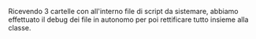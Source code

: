 Ricevendo 3 cartelle con all'interno file di script da sistemare, abbiamo effettuato il debug dei file in autonomo per poi rettificare tutto insieme alla classe.
